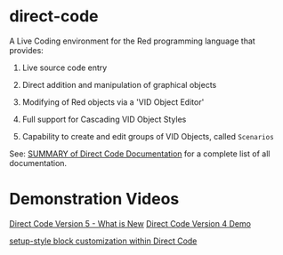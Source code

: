
# direct-code

A Live Coding environment for the Red programming language that provides:

  

1) Live source code entry

2) Direct addition and manipulation of graphical objects

3) Modifying of Red objects via a 'VID Object Editor'

4) Full support for Cascading VID Object Styles

5) Capability to create and edit groups of VID Objects, called `Scenarios`

  

See: [SUMMARY of Direct Code Documentation](https://github.com/mikeyaunish/direct-code/blob/master/docs/SUMMARY.adoc) for a complete list of all documentation.

  

# Demonstration Videos
[Direct Code Version 5 - What is New](https://youtu.be/frHJHPdqQko)
[Direct Code Version 4 Demo](https://www.youtube.com/watch?v=1DtwYz9eeoU)


[setup-style block customization within Direct Code](https://www.youtube.com/watch?v=Jfdt2EFkL3Q)
